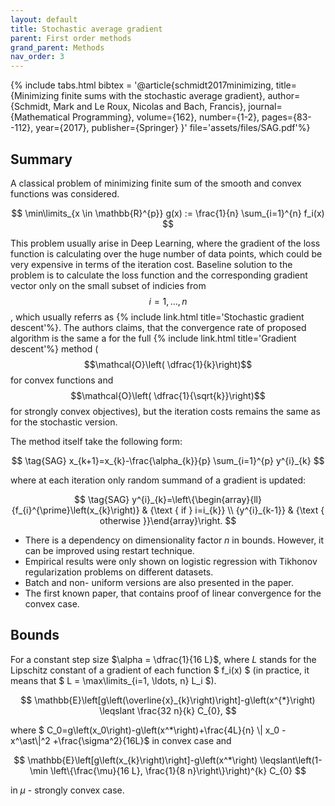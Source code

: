 ```yaml
---
layout: default
title: Stochastic average gradient
parent: First order methods
grand_parent: Methods
nav_order: 3
---
```


{% include tabs.html bibtex = '@article{schmidt2017minimizing,
  title={Minimizing finite sums with the stochastic average gradient},
  author={Schmidt, Mark and Le Roux, Nicolas and Bach, Francis},
  journal={Mathematical Programming},
  volume={162},
  number={1-2},
  pages={83--112},
  year={2017},
  publisher={Springer}
}' file='assets/files/SAG.pdf'%}

## Summary
A classical problem of minimizing finite sum of the smooth and convex functions was considered. 

$$
\min\limits_{x \in \mathbb{R}^{p}} g(x) := \frac{1}{n} \sum_{i=1}^{n} f_i(x)
$$

This problem usually arise in Deep Learning, where the gradient of the loss function is calculating over the huge number of data points, which could be very expensive in terms of the iteration cost. Baseline solution to the problem is to calculate the loss function and the corresponding gradient vector only on the small subset of indicies from $$i = 1, \ldots, n$$, which usually referrs as {% include link.html title='Stochastic gradient descent'%}. The authors claims, that the convergence rate of proposed algorithm is the same a for the full {% include link.html title='Gradient descent'%} method ($$\mathcal{O}\left( \dfrac{1}{k}\right)$$ for convex functions and $$\mathcal{O}\left( \dfrac{1}{\sqrt{k}}\right)$$ for strongly convex objectives), but the iteration costs remains the same as for the stochastic version.

The method itself take the following form:

$$
\tag{SAG} 
x_{k+1}=x_{k}-\frac{\alpha_{k}}{p} \sum_{i=1}^{p} y^{i}_{k}
$$

where at each iteration only random summand of a gradient is updated:

$$
\tag{SAG} 
y^{i}_{k}=\left\{\begin{array}{ll}{f_{i}^{\prime}\left(x_{k}\right)} & {\text { if } i=i_{k}} \\ {y^{i}_{k-1}} & {\text { otherwise }}\end{array}\right.
$$

* There is a dependency on dimensionality factor $n$ in bounds. However, it can be improved using restart technique.
* Empirical results were only shown on logistic regression with Tikhonov regularization problems on different datasets.
* Batch and non- uniform versions are also presented in the paper.
* The first known paper, that contains proof of linear convergence for the convex case.

## Bounds
For a constant step size $\alpha = \dfrac{1}{16 L}$, where $L$ stands for the Lipschitz constant of a gradient of each function $ f_i(x) $ (in practice, it means that $ L = \max\limits_{i=1, \ldots, n} L_i $).

$$
\mathbb{E}\left[g\left(\overline{x}_{k}\right)\right]-g\left(x^{*}\right) \leqslant \frac{32 n}{k} C_{0},
$$

where $ C_0=g\left(x_0\right)-g\left(x^*\right)+\frac{4L}{n} \\| x_0 - x^\ast\\|^2 +\frac{\sigma^2}{16L}$  in convex case and

$$
\mathbb{E}\left[g\left(x_{k}\right)\right]-g\left(x^*\right) \leqslant\left(1-\min \left\{\frac{\mu}{16 L}, \frac{1}{8 n}\right\}\right)^{k} C_{0}
$$

in $\mu$ - strongly convex case.



